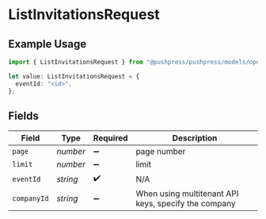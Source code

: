 # ListInvitationsRequest

## Example Usage

```typescript
import { ListInvitationsRequest } from "@pushpress/pushpress/models/operations";

let value: ListInvitationsRequest = {
  eventId: "<id>",
};
```

## Fields

| Field                                                | Type                                                 | Required                                             | Description                                          |
| ---------------------------------------------------- | ---------------------------------------------------- | ---------------------------------------------------- | ---------------------------------------------------- |
| `page`                                               | *number*                                             | :heavy_minus_sign:                                   | page number                                          |
| `limit`                                              | *number*                                             | :heavy_minus_sign:                                   | limit                                                |
| `eventId`                                            | *string*                                             | :heavy_check_mark:                                   | N/A                                                  |
| `companyId`                                          | *string*                                             | :heavy_minus_sign:                                   | When using multitenant API keys, specify the company |